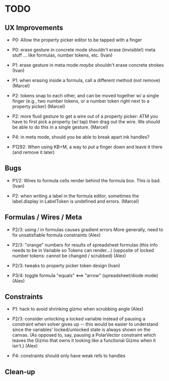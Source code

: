 # TODO

## UX Improvements

- P0: Allow the property picker editor to be tapped with a finger

- P0: erase gesture in concrete mode shouldn't erase (invisible!) meta stuff
  ... like formulas, number tokens, etc.
  (Ivan)

- P1: erase gesture in meta mode _maybe_ shouldn't erase concrete strokes
  (Ivan)

- P1: when erasing inside a formula, call a different method (not remove)
  (Marcel)

- P2: tokens snap to each other, and can be moved together w/ a single finger
  (e.g., two number tokens, or a number token right next to a property picker)
  (Marcel)

- P2: more fluid gesture to get a wire out of a property picker:
  ATM you have to first pick a property (w/ tap) then drag out the wire.
  We should be able to do this in a single gesture.
  (Marcel)

- P4: in meta mode, should you be able to break apart ink handles?

- P1292: When using KB+M, a way to put a finger down and leave it there (and remove it later)

## Bugs

- P1/2: Wires to formula cells render behind the formula box. This is bad.
  (Ivan)

- P2: when writing a label in the formula editor, sometimes the label.display in LabelToken is undefined and errors.
  (Marcel)

## Formulas / Wires / Meta

- P2/3: using / in formulas causes gradient errors
  More generally, need to fix unsatisfiable formula constraints
  (Alex)

- P2/3: "orange" numbers for results of spreadsheet formulas
  (this info needs to be in Variable so Tokens can render...)
  (opposite of locked number tokens: cannot be changed / scrubbed)
  (Alex)

- P2/3: tweaks to property picker token design
  (Ivan)

- P3/4: toggle formula "equals" <==> "arrow" (spreadsheet/diode mode)
  (Alex)

## Constraints

- P1: hack to avoid shrinking gizmo when scrubbing angle
  (Alex)

- P2/3: consider unlocking a locked variable instead of pausing a constraint
  when solver gives up -- this would be easier to understand since
  the variables' locked/unlocked state is always shown on the canvas.
  (As opposed to, say, pausing a PolarVector constraint which leaves
  the Gizmo that owns it looking like a functional Gizmo when it isn't.)
  (Alex)

- P4: constraints should only have weak refs to handles

## Clean-up
